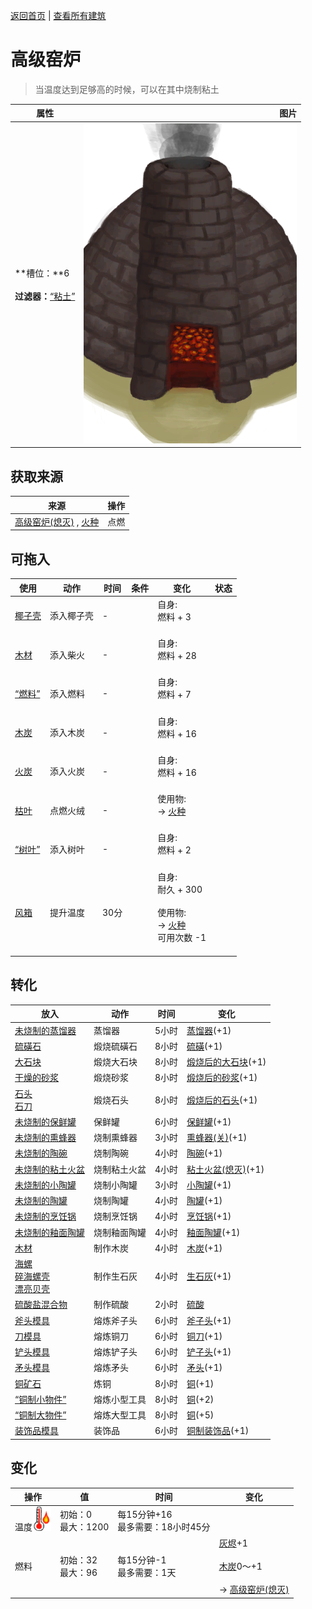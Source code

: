 [返回首页](index.md)   |  [查看所有建筑](building.md)
# 高级窑炉  
> 当温度达到足够高的时候，可以在其中烧制粘土  
  
  属性  |   图片   
 ----  |  ----:   
 **槽位：**6<br><br>**过滤器：**[“粘土”](tag_Clay.md)  |  ![](Sprite/AdvancedKilnLit.png)   
  
## 获取来源  
来源  |  操作  
----  |  ----  
[高级窑炉(熄灭)](KilnAdvancedExtinguished.md) , [火种](TinderLit.md)  |  点燃  
## 可拖入  
使用  |  动作  |  时间  |  条件  |  变化  |  状态  
----  |  ----  |  ----  |  ----  |  ----  |  ----  
[椰子壳](CoconutShell.md)  |  添入椰子壳  |  -  |    |  自身:<br>燃料 + 3<br><br>  |    
[木材](Wood.md)  |  添入柴火  |  -  |    |  自身:<br>燃料 + 28<br><br>  |    
[“燃料”](tag_Fuel.md)  |  添入燃料  |  -  |    |  自身:<br>燃料 + 7<br><br>  |    
[木炭](Charcoal.md)  |  添入木炭  |  -  |    |  自身:<br>燃料 + 16<br><br>  |    
[火炭](Embers.md)  |  添入火炭  |  -  |    |  自身:<br>燃料 + 16<br><br>  |    
[枯叶](LeavesDry.md)  |  点燃火绒  |  -  |    |  使用物:<br>→ [火种](TinderLit.md)<br><br>  |    
[“树叶”](tag_Leaves.md)  |  添入树叶  |  -  |    |  自身:<br>燃料 + 2<br><br>  |    
[风箱](Bellows.md)  |  提升温度  |  30分  |    |  自身:<br>耐久 + 300<br><br>使用物:<br>→ [火种](TinderLit.md)<br>可用次数  -1<br><br>  |    
## 转化  
放入  |  动作  |  时间  |  变化  
----  |  ----  |  ----  |  ----  
[未烧制的蒸馏器](AlembicUnfired.md)  |  蒸馏器  |  5小时  |  [蒸馏器](AlembicUndeployed.md)(+1)  
[硫磺石](StoneHeavyBrimstone.md)  |  煅烧硫磺石  |  8小时  |  [硫磺](Brimstone.md)(+1)  
[大石块](StoneHeavy.md)  |  煅烧大石块  |  8小时  |  [煅烧后的大石块](StoneHeavyBurnt.md)(+1)  
[干燥的砂浆](MortarDry.md)  |  煅烧砂浆  |  8小时  |  [煅烧后的砂浆](MortarBurnt.md)(+1)  
[石头](Stone.md)<br>[石刀](StoneSharpened.md)  |  煅烧石头  |  8小时  |  [煅烧后的石头](StoneBurnt.md)(+1)  
[未烧制的保鲜罐](ClayPotCoolerUnfired.md)  |  保鲜罐  |  6小时  |  [保鲜罐](ClayPotCoolerUndeployed.md)(+1)  
[未烧制的熏蜂器](BeeSmokerUnfired.md)  |  烧制熏蜂器  |  3小时  |  [熏蜂器(关)](BeeSmokerOff.md)(+1)  
[未烧制的陶碗](ClayBowlUnfired.md)  |  烧制陶碗  |  4小时  |  [陶碗](ClayBowl.md)(+1)  
[未烧制的粘土火盆](ClayFirePitUnfired.md)  |  烧制粘土火盆  |  4小时  |  [粘土火盆(熄灭)](ClayFirePitExtinguished.md)(+1)  
[未烧制的小陶罐](ClayJarUnfired.md)  |  烧制小陶罐  |  3小时  |  [小陶罐](ClayJar.md)(+1)  
[未烧制的陶罐](ClayVaseUnfired.md)  |  烧制陶罐  |  4小时  |  [陶罐](ClayVase.md)(+1)  
[未烧制的烹饪锅](CookingPotUnfired.md)  |  烧制烹饪锅  |  4小时  |  [烹饪锅](CookingPot.md)(+1)  
[未烧制的釉面陶罐](GlazedVaseUnfired.md)  |  烧制釉面陶罐  |  4小时  |  [釉面陶罐](GlazedVase.md)(+1)  
[木材](Wood.md)  |  制作木炭  |  4小时  |  [木炭](Charcoal.md)(+1)  
[海螺](Conch.md)<br>[碎海螺壳](ConchBroken.md)<br>[漂亮贝壳](SeashellsPretty.md)  |  制作生石灰  |  4小时  |  [生石灰](Quicklime.md)(+1)  
[硫酸盐混合物](LQ_VitriolMix.md)  |  制作硫酸  |  2小时  |  [硫酸](LQ_Vitriol.md)  
[斧头模具](MoldAxe.md)  |  熔炼斧子头  |  6小时  |  [斧子头](AxeHead.md)(+1)  
[刀模具](MoldKnife.md)  |  熔炼铜刀  |  6小时  |  [铜刀](KnifeCopper.md)(+1)  
[铲头模具](MoldShovel.md)  |  熔炼铲子头  |  6小时  |  [铲子头](ShovelHead.md)(+1)  
[矛头模具](MoldSpear.md)  |  熔炼矛头  |  6小时  |  [矛头](SpearHead.md)(+1)  
[铜矿石](CopperOre.md)  |  炼铜  |  8小时  |  [铜](Copper.md)(+1)  
[“铜制小物件”](tag_CopperSmall.md)  |  熔炼小型工具  |  8小时  |  [铜](Copper.md)(+2)  
[“铜制大物件”](tag_CopperBig.md)  |  熔炼大型工具  |  8小时  |  [铜](Copper.md)(+5)  
[装饰品模具](MoldCopperDecoration.md)  |  装饰品  |  6小时  |  [铜制装饰品](CopperDecoration_Mold.md)(+1)  
## 变化  
操作  |  值  |  时间  |  变化  
----  |  ----  |  ----  |  ----  
温度<img decoding="async" src="Sprite/Hot.png" style="width:30px;">  |  初始：0<br>最大：1200  |  每15分钟+16<br>最多需要：18小时45分  |    
燃料  |  初始：32<br>最大：96  |  每15分钟-1<br>最多需要：1天  |  [灰烬](Ash.md)+1 <br><br>[木炭](Charcoal.md)0～+1 <br><br>→ [高级窑炉(熄灭)](KilnAdvancedExtinguished.md)  
